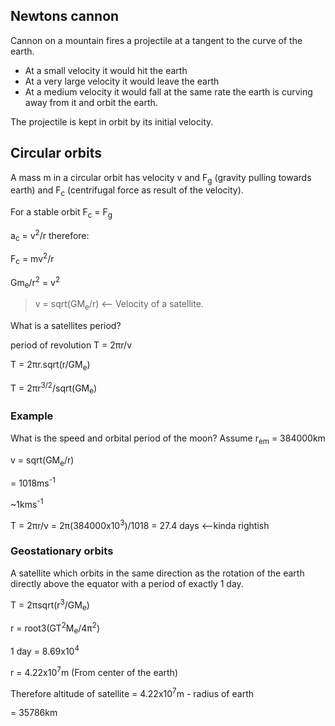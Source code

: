 ## Newtons cannon
Cannon on a mountain fires a projectile at a tangent to the curve of the earth.

* At a small velocity it would hit the earth
* At a very large velocity it would leave the earth
* At a medium velocity it would fall at the same rate the earth is curving away
  from it and orbit the earth.

The projectile is kept in orbit by its initial velocity.


## Circular orbits
A mass m in a circular orbit has velocity v and F<sub>g</sub> (gravity pulling
towards earth) and F<sub>c</sub> (centrifugal force as result of the velocity).

For a stable orbit F<sub>c</sub> = F<sub>g</sub>

a<sub>c</sub> = v<sup>2</sup>/r therefore:

F<sub>c</sub> = mv<sup>2</sup>/r

Gm<sub>e</sub>/r<sup>2</sup> = v<sup>2</sup>

> v = sqrt(GM<sub>e</sub>/r)   <-- Velocity of a satellite.

What is a satellites period?

period of revolution T = 2&pi;r/v

T = 2&pi;r.sqrt(r/GM<sub>e</sub>)

T = 2&pi;r<sup>3/2</sup>/sqrt(GM<sub>e</sub>)

### Example
What is the speed and orbital period of the moon? Assume r<sub>em</sub> =
384000km

v = sqrt(GM<sub>e</sub>/r)

= 1018ms<sup>-1</sup>

~1kms<sup>-1</sup>

T = 2&pi;r/v = 2&pi;(384000x10<sup>3</sup>)/1018 = 27.4 days  <--kinda rightish

### Geostationary orbits
A satellite which orbits in the same direction as the rotation of the earth
directly above the equator with a period of exactly 1 day.

T = 2&pi;sqrt(r<sup>3</sup>/GM<sub>e</sub>)

r = root3(GT<sup>2</sup>M<sub>e</sub>/4&pi;<sup>2</sup>)

1 day = 8.69x10<sup>4</sup>

r = 4.22x10<sup>7</sup>m  (From center of the earth)

Therefore altitude of satellite = 4.22x10<sup>7</sup>m - radius of earth

= 35786km


